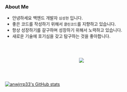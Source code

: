 ### About Me
- 안녕하세요 백엔드 개발자 `심성현` 입니다.
- 좋은 코드를 작성하기 위해서 `클린코드`를 지향하고 있습니다.
- 항상 성장하기를 갈구하며 성장하기 위해서 노력하고 있습니다.
- 새로운 기술에 호기심을 갖고 탐구하는 것을 좋아합니다.

<br><br>

<p align="center">
<a href="https://hits.seeyoufarm.com"><img src="https://hits.seeyoufarm.com/api/count/incr/badge.svg?url=https%3A%2F%2Fgithub.com%2Fanwjrrp33%2Fhit-counter&count_bg=%235491D1&title_bg=%23555555&icon=&icon_color=%23E7E7E7&title=hits&edge_flat=true"/></a>
</p>

<br><br>

[![anwjrrp33's GitHub stats](https://github-readme-stats.vercel.app/api?username=anwjrrp33)](https://github.com/anwjrrp33/github-readme-stats)
